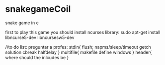 # snakegameCoil
snake game in c

first to play this game you should install ncurses library:
sudo apt-get install libncurse5-dev libncursesw5-dev

//to do list:
preguntar a profes:
stdin{
    flush;
    napms/sleep/timeout
    getch solution
    cbreak
    halfdelay
}
multifile{
    makefile
    define windows
}
header{
    where should the inlcudes be
}




